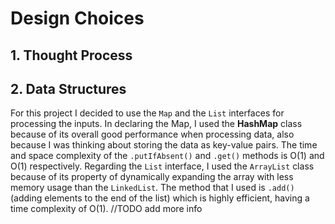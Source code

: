 # Design Choices

## 1. Thought Process



## 2. Data Structures
For this project I decided to use the `Map` and the `List` interfaces for processing the inputs. In declaring the Map, I used the **HashMap** class because of its overall good performance when processing data, also because I was thinking about storing the data as key-value pairs. The time and space complexity of the `.putIfAbsent()` and `.get()` methods is O(1) and O(1) respectively.
Regarding the `List` interface, I used the `ArrayList` class because of its property of dynamically expanding the array with less memory usage than the `LinkedList`. The method that I used is `.add()` (adding elements to the end of the list) which is highly efficient, having a time complexity of O(1). 
//TODO add more info
